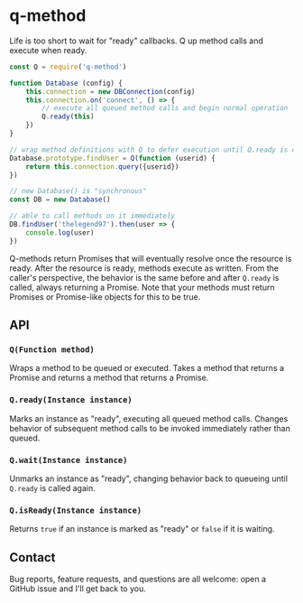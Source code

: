 # q-method
Life is too short to wait for "ready" callbacks. Q up method calls and execute when ready.

```javascript
const Q = require('q-method')

function Database (config) {
    this.connection = new DBConnection(config)
    this.connection.on('connect', () => {
        // execute all queued method calls and begin normal operation
        Q.ready(this)
    })
}

// wrap method definitions with Q to defer execution until Q.ready is called
Database.prototype.findUser = Q(function (userid) {
    return this.connection.query({userid})
})

// new Database() is "synchronous"
const DB = new Database()

// able to call methods on it immediately
DB.findUser('thelegend97').then(user => {
    console.log(user)
})
```

Q-methods return Promises that will eventually resolve once the resource is ready. After the
resource is ready, methods execute as written. From the caller's perspective, the behavior is
the same before and after `Q.ready` is called, always returning a Promise. Note that your
methods must return Promises or Promise-like objects for this to be true.

## API

### `Q(Function method)`

Wraps a method to be queued or executed. Takes a method that returns a Promise and returns a
method that returns a Promise.

### `Q.ready(Instance instance)`

Marks an instance as "ready", executing all queued method calls. Changes behavior of subsequent
method calls to be invoked immediately rather than queued.

### `Q.wait(Instance instance)`

Unmarks an instance as "ready", changing behavior back to queueing until `Q.ready` is called
again.

### `Q.isReady(Instance instance)`

Returns `true` if an instance is marked as "ready" or `false` if it is waiting.

## Contact

Bug reports, feature requests, and questions are all welcome: open a GitHub issue and I'll get back to you.
